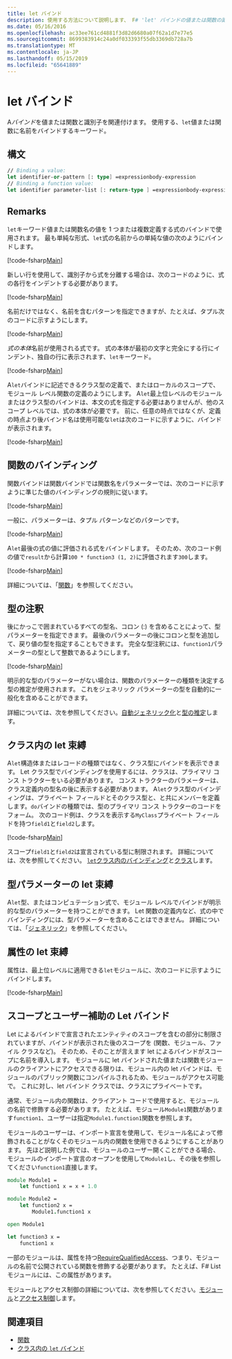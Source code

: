 ```yaml
---
title: let バインド
description: 使用する方法について説明します、 F# 'let' バインドの値または関数の識別子を関連付けます。
ms.date: 05/16/2016
ms.openlocfilehash: ac33ee761cd4881f3d82d6680a07f62a1d7e77e5
ms.sourcegitcommit: 8699383914c24a0df033393f55db3369db728a7b
ms.translationtype: MT
ms.contentlocale: ja-JP
ms.lasthandoff: 05/15/2019
ms.locfileid: "65641889"
---
```

# <a name="let-bindings"></a>let バインド

A*バインド*を値または関数と識別子を関連付けます。 使用する、`let`値または関数に名前をバインドするキーワード。

## <a name="syntax"></a>構文

```fsharp
// Binding a value:
let identifier-or-pattern [: type] =expressionbody-expression
// Binding a function value:
let identifier parameter-list [: return-type ] =expressionbody-expression
```

## <a name="remarks"></a>Remarks

`let`キーワード値または関数名の値を 1 つまたは複数定義する式のバインドで使用されます。 最も単純な形式、`let`式の名前からの単純な値の次のようにバインドします。

[!code-fsharp[Main](../../../../samples/snippets/fsharp/lang-ref-1/snippet1101.fs)]

新しい行を使用して、識別子から式を分離する場合は、次のコードのように、式の各行をインデントする必要があります。

[!code-fsharp[Main](../../../../samples/snippets/fsharp/lang-ref-1/snippet1102.fs)]

名前だけではなく、名前を含むパターンを指定できますが、たとえば、タプル次のコードに示すようにします。

[!code-fsharp[Main](../../../../samples/snippets/fsharp/lang-ref-1/snippet1103.fs)]

*式の本体*名前が使用される式です。 式の本体が最初の文字と完全にする行にインデント、独自の行に表示されます、`let`キーワード。

[!code-fsharp[Main](../../../../samples/snippets/fsharp/lang-ref-1/snippet1104.fs)]

A`let`バインドに記述できるクラス型の定義で、またはローカルのスコープで、モジュール レベル関数の定義のようにします。 A`let`最上位レベルのモジュールまたはクラス型のバインドは、本文の式を指定する必要はありませんが、他のスコープ レベルでは、式の本体が必要です。 前に、任意の時点ではなくが、定義の時点より後バインド名は使用可能な`let`は次のコードに示すように、バインドが表示されます。

[!code-fsharp[Main](../../../../samples/snippets/fsharp/lang-ref-1/snippet1105.fs)]

## <a name="function-bindings"></a>関数のバインディング

関数バインドは関数バインドでは関数名をパラメーターでは、次のコードに示すように準じた値のバインディングの規則に従います。

[!code-fsharp[Main](../../../../samples/snippets/fsharp/lang-ref-1/snippet1106.fs)]

一般に、パラメーターは、タプル パターンなどのパターンです。

[!code-fsharp[Main](../../../../samples/snippets/fsharp/lang-ref-1/snippet1107.fs)]

A`let`最後の式の値に評価される式をバインドします。 そのため、次のコード例の値で`result`から計算`100 * function3 (1, 2)`に評価されます`300`します。

[!code-fsharp[Main](../../../../samples/snippets/fsharp/lang-ref-1/snippet1109.fs)]

詳細については、「[関数](index.md)」を参照してください。

## <a name="type-annotations"></a>型の注釈

後にかっこで囲まれているすべての型名、コロン (:) を含めることによって、型パラメーターを指定できます。 最後のパラメーターの後にコロンと型を追加して、戻り値の型を指定することもできます。 完全な型注釈には、`function1`パラメーターの型として整数であるようにします。

[!code-fsharp[Main](../../../../samples/snippets/fsharp/lang-ref-1/snippet1108.fs)]

明示的な型のパラメーターがない場合は、関数のパラメーターの種類を決定する型の推定が使用されます。 これをジェネリック パラメーターの型を自動的に一般化を含めることができます。

詳細については、次を参照してください。[自動ジェネリック化](../generics/automatic-generalization.md)と[型の推定](../type-inference.md)します。

## <a name="let-bindings-in-classes"></a>クラス内の let 束縛

A`let`構造体またはレコードの種類ではなく、クラス型にバインドを表示できます。 Let クラス型でバインディングを使用するには、クラスは、プライマリ コンス トラクターをいる必要があります。 コンス トラクターのパラメーターは、クラス定義内の型名の後に表示する必要があります。 A`let`クラス型のバインディングは、プライベート フィールドとそのクラス型と、と共にメンバーを定義します。`do`バインドの種類では、型のプライマリ コンス トラクターのコードをフォーム。 次のコード例は、クラスを表示する`MyClass`プライベート フィールドを持つ`field1`と`field2`します。

[!code-fsharp[Main](../../../../samples/snippets/fsharp/lang-ref-1/snippet1110.fs)]

スコープ`field1`と`field2`は宣言されている型に制限されます。 詳細については、次を参照してください。 [ `let`クラス内のバインディング](../members/let-bindings-in-classes.md)と[クラス](../classes.md)します。

## <a name="type-parameters-in-let-bindings"></a>型パラメーターの let 束縛

A`let`型、またはコンピュテーション式で、モジュール レベルでバインドが明示的な型のパラメーターを持つことができます。 Let 関数の定義内など、式の中でバインディングには、型パラメーターを含めることはできません。 詳細については、「[ジェネリック](../generics/index.md)」を参照してください。

## <a name="attributes-on-let-bindings"></a>属性の let 束縛

属性は、最上位レベルに適用できる`let`モジュールに、次のコードに示すようにバインドします。

[!code-fsharp[Main](../../../../samples/snippets/fsharp/lang-ref-1/snippet1111.fs)]

## <a name="scope-and-accessibility-of-let-bindings"></a>スコープとユーザー補助の Let バインド

Let によるバインドで宣言されたエンティティのスコープを含むの部分に制限されていますが、バインドが表示された後のスコープを (関数、モジュール、ファイル クラスなど)。 そのため、そのことが言えます let によるバインドがスコープに名前を導入します。 モジュールに let バインドされた値または関数モジュールのクライアントにアクセスできる限りは、モジュール内の let バインドは、モジュールのパブリック関数にコンパイルされるため、モジュールがアクセス可能で。 これに対し、let バインド クラスでは、クラスにプライベートです。

通常、モジュール内の関数は、クライアント コードで使用すると、モジュールの名前で修飾する必要があります。 たとえば、モジュール`Module1`関数があります`function1`、ユーザーは指定`Module1.function1`関数を参照します。

モジュールのユーザーは、インポート宣言を使用して、モジュール名によって修飾されることがなくそのモジュール内の関数を使用できるようにすることがあります。 先ほど説明した例では、モジュールのユーザー開くことができる場合、モジュールのインポート宣言のオープンを使用して`Module1`し、その後を参照してください`function1`直接します。

```fsharp
module Module1 =
    let function1 x = x + 1.0

module Module2 =
    let function2 x =
        Module1.function1 x

open Module1

let function3 x =
    function1 x
```

一部のモジュールは、属性を持つ[RequireQualifiedAccess](https://msdn.microsoft.com/library/8b9b6ade-0471-4413-ac5d-638cd0de5f15)、つまり、モジュールの名前で公開されている関数を修飾する必要があります。 たとえば、F# List モジュールには、この属性があります。

モジュールとアクセス制御の詳細については、次を参照してください。[モジュール](../modules.md)と[アクセス制御](../access-control.md)します。

## <a name="see-also"></a>関連項目

- [関数](index.md)
- [クラス内の `let` バインド](../members/let-bindings-in-classes.md)
